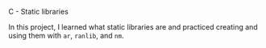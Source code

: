  C - Static libraries

In this project, I learned what static libraries are and practiced creating and
using them with `ar`, `ranlib`, and `nm`.
